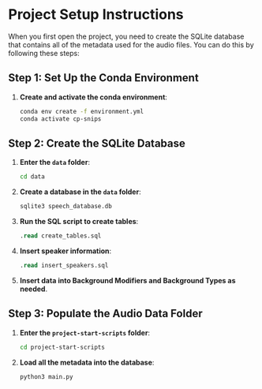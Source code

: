 # Project Setup Instructions

When you first open the project, you need to create the SQLite database that contains all of the metadata used for the audio files. You can do this by following these steps:

## Step 1: Set Up the Conda Environment
1. **Create and activate the conda environment**:
    ```bash
    conda env create -f environment.yml
    conda activate cp-snips
    ```

## Step 2: Create the SQLite Database
1. **Enter the `data` folder**:
    ```bash
    cd data
    ```
2. **Create a database in the `data` folder**:
    ```bash
    sqlite3 speech_database.db
    ```
3. **Run the SQL script to create tables**:
    ```sql
    .read create_tables.sql
    ```
4. **Insert speaker information**:
    ```sql
    .read insert_speakers.sql
    ```
5. **Insert data into Background Modifiers and Background Types as needed**.

## Step 3: Populate the Audio Data Folder
1. **Enter the `project-start-scripts` folder**:
    ```bash
    cd project-start-scripts
    ```
2. **Load all the metadata into the database**:
    ```base
    python3 main.py
    ```
